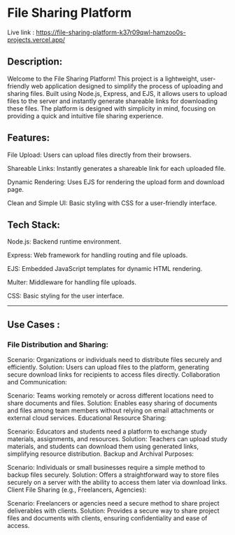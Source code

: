 # File Sharing Platform
Live link :  https://file-sharing-platform-k37r09qwl-hamzoo0s-projects.vercel.app/
## Description:
Welcome to the File Sharing Platform! This project is a lightweight, user-friendly web application designed to simplify the process of uploading and sharing files. Built using Node.js, Express, and EJS, it allows users to upload files to the server and instantly generate shareable links for downloading these files. The platform is designed with simplicity in mind, focusing on providing a quick and intuitive file sharing experience.



## Features:
File Upload: Users can upload files directly from their browsers.

Shareable Links: Instantly generates a shareable link for each uploaded file.

Dynamic Rendering: Uses EJS for rendering the upload form and download page.

Clean and Simple UI: Basic styling with CSS for a user-friendly interface.



## Tech Stack:
Node.js: Backend runtime environment.

Express: Web framework for handling routing and file uploads.

EJS: Embedded JavaScript templates for dynamic HTML rendering.

Multer: Middleware for handling file uploads.

CSS: Basic styling for the user interface.

---

## Use Cases : 
### File Distribution and Sharing:

Scenario: Organizations or individuals need to distribute files securely and efficiently.
Solution: Users can upload files to the platform, generating secure download links for recipients to access files directly.
Collaboration and Communication:

Scenario: Teams working remotely or across different locations need to share documents and files.
Solution: Enables easy sharing of documents and files among team members without relying on email attachments or external cloud services.
Educational Resource Sharing:

Scenario: Educators and students need a platform to exchange study materials, assignments, and resources.
Solution: Teachers can upload study materials, and students can download them using generated links, simplifying resource distribution.
Backup and Archival Purposes:

Scenario: Individuals or small businesses require a simple method to backup files securely.
Solution: Offers a straightforward way to store files securely on a server with the ability to access them later via download links.
Client File Sharing (e.g., Freelancers, Agencies):

Scenario: Freelancers or agencies need a secure method to share project deliverables with clients.
Solution: Provides a secure way to share project files and documents with clients, ensuring confidentiality and ease of access.
